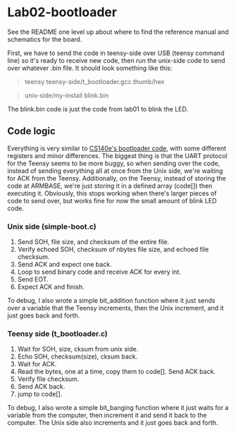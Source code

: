 # Lab02-bootloader

See the README one level up about where to find the reference manual and schematics for the board.

First, we have to send the code in teensy-side over USB (teensy command line) so it's ready to receive new code, then run the unix-side code to send over whatever .bin file. It should look something like this:

> teensy teensy-side/t_bootloader.gcc.thumb/hex

> unix-side/my-install blink.bin

The blink.bin code is just the code from lab01 to blink the LED. 


## Code logic
Everything is very similar to [CS140e's bootloader code](https://github.com/dddrrreee/cs140e-win19/tree/master/labs/lab2-bootloader), with some different registers and minor differences. The biggest thing is that the UART protocol for the Teensy seems to be more buggy, so when sending over the code, instead of sending everything all at once from the Unix side, we're waiting for ACK from the Teensy. Additionally, on the Teensy, instead of storing the code at ARMBASE, we're just storing it in a defined array (code[]) then executing it. Obviously, this stops working when there's larger pieces of code to send over, but works fine for now the small amount of blink LED code.

### Unix side (simple-boot.c)
1. Send SOH, file size, and checksum of the entire file.
2. Verify echoed SOH, checksum of nbytes file size, and echoed file checksum.
3. Send ACK and expect one back.
4. Loop to send binary code and receive ACK for every int.
5. Send EOT.
6. Expect ACK and finish.

To debug, I also wrote a simple bit_addition function where it just sends over a variable that the Teensy increments, then the Unix increment, and it just goes back and forth.

### Teensy side (t_bootloader.c)
1. Wait for SOH, size, cksum from unix side.
2. Echo SOH, checksum(size), cksum back.
3. Wait for ACK.
4. Read the bytes, one at a time, copy them to code[]. Send ACK back.
5. Verify file checksum.
6. Send ACK back.
7. jump to code[].

To debug, I also wrote a simple bit_banging function where it just waits for a variable from the computer, then increment it and send it back to the computer. The Unix side also increments and it just goes back and forth.

